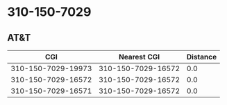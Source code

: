 # 310-150-7029
## AT&T


| CGI | Nearest CGI | Distance |
|-----|-------------|----------|
| 310-150-7029-19973 | 310-150-7029-16572 | 0.0 |
| 310-150-7029-16572 | 310-150-7029-16572 | 0.0 |
| 310-150-7029-16571 | 310-150-7029-16572 | 0.0 |
